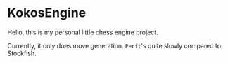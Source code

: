 # KokosEngine  

Hello, this is my personal little chess engine project.  

Currently, it only does move generation. `Perft`'s quite slowly compared to Stockfish.  
